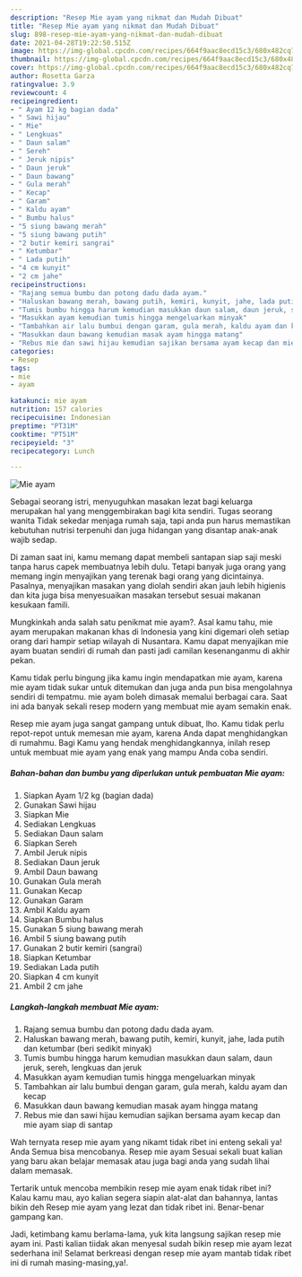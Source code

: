 ```yaml
---
description: "Resep Mie ayam yang nikmat dan Mudah Dibuat"
title: "Resep Mie ayam yang nikmat dan Mudah Dibuat"
slug: 898-resep-mie-ayam-yang-nikmat-dan-mudah-dibuat
date: 2021-04-28T19:22:50.515Z
image: https://img-global.cpcdn.com/recipes/664f9aac8ecd15c3/680x482cq70/mie-ayam-foto-resep-utama.jpg
thumbnail: https://img-global.cpcdn.com/recipes/664f9aac8ecd15c3/680x482cq70/mie-ayam-foto-resep-utama.jpg
cover: https://img-global.cpcdn.com/recipes/664f9aac8ecd15c3/680x482cq70/mie-ayam-foto-resep-utama.jpg
author: Rosetta Garza
ratingvalue: 3.9
reviewcount: 4
recipeingredient:
- " Ayam 12 kg bagian dada"
- " Sawi hijau"
- " Mie"
- " Lengkuas"
- " Daun salam"
- " Sereh"
- " Jeruk nipis"
- " Daun jeruk"
- " Daun bawang"
- " Gula merah"
- " Kecap"
- " Garam"
- " Kaldu ayam"
- " Bumbu halus"
- "5 siung bawang merah"
- "5 siung bawang putih"
- "2 butir kemiri sangrai"
- " Ketumbar"
- " Lada putih"
- "4 cm kunyit"
- "2 cm jahe"
recipeinstructions:
- "Rajang semua bumbu dan potong dadu dada ayam."
- "Haluskan bawang merah, bawang putih, kemiri, kunyit, jahe, lada putih dan ketumbar (beri sedikit minyak)"
- "Tumis bumbu hingga harum kemudian masukkan daun salam, daun jeruk, sereh, lengkuas dan jeruk"
- "Masukkan ayam kemudian tumis hingga mengeluarkan minyak"
- "Tambahkan air lalu bumbui dengan garam, gula merah, kaldu ayam dan kecap"
- "Masukkan daun bawang kemudian masak ayam hingga matang"
- "Rebus mie dan sawi hijau kemudian sajikan bersama ayam kecap dan mie ayam siap di santap"
categories:
- Resep
tags:
- mie
- ayam

katakunci: mie ayam 
nutrition: 157 calories
recipecuisine: Indonesian
preptime: "PT31M"
cooktime: "PT51M"
recipeyield: "3"
recipecategory: Lunch

---
```



![Mie ayam](https://img-global.cpcdn.com/recipes/664f9aac8ecd15c3/680x482cq70/mie-ayam-foto-resep-utama.jpg)

Sebagai seorang istri, menyuguhkan masakan lezat bagi keluarga merupakan hal yang menggembirakan bagi kita sendiri. Tugas seorang  wanita Tidak sekedar menjaga rumah saja, tapi anda pun harus memastikan kebutuhan nutrisi terpenuhi dan juga hidangan yang disantap anak-anak wajib sedap.

Di zaman  saat ini, kamu memang dapat membeli santapan siap saji meski tanpa harus capek membuatnya lebih dulu. Tetapi banyak juga orang yang memang ingin menyajikan yang terenak bagi orang yang dicintainya. Pasalnya, menyajikan masakan yang diolah sendiri akan jauh lebih higienis dan kita juga bisa menyesuaikan masakan tersebut sesuai makanan kesukaan famili. 



Mungkinkah anda salah satu penikmat mie ayam?. Asal kamu tahu, mie ayam merupakan makanan khas di Indonesia yang kini digemari oleh setiap orang dari hampir setiap wilayah di Nusantara. Kamu dapat menyajikan mie ayam buatan sendiri di rumah dan pasti jadi camilan kesenanganmu di akhir pekan.

Kamu tidak perlu bingung jika kamu ingin mendapatkan mie ayam, karena mie ayam tidak sukar untuk ditemukan dan juga anda pun bisa mengolahnya sendiri di tempatmu. mie ayam boleh dimasak memalui berbagai cara. Saat ini ada banyak sekali resep modern yang membuat mie ayam semakin enak.

Resep mie ayam juga sangat gampang untuk dibuat, lho. Kamu tidak perlu repot-repot untuk memesan mie ayam, karena Anda dapat menghidangkan di rumahmu. Bagi Kamu yang hendak menghidangkannya, inilah resep untuk membuat mie ayam yang enak yang mampu Anda coba sendiri.

<!--inarticleads1-->

##### Bahan-bahan dan bumbu yang diperlukan untuk pembuatan Mie ayam:

1. Siapkan  Ayam 1/2 kg (bagian dada)
1. Gunakan  Sawi hijau
1. Siapkan  Mie
1. Sediakan  Lengkuas
1. Sediakan  Daun salam
1. Siapkan  Sereh
1. Ambil  Jeruk nipis
1. Sediakan  Daun jeruk
1. Ambil  Daun bawang
1. Gunakan  Gula merah
1. Gunakan  Kecap
1. Gunakan  Garam
1. Ambil  Kaldu ayam
1. Siapkan  Bumbu halus
1. Gunakan 5 siung bawang merah
1. Ambil 5 siung bawang putih
1. Gunakan 2 butir kemiri (sangrai)
1. Siapkan  Ketumbar
1. Sediakan  Lada putih
1. Siapkan 4 cm kunyit
1. Ambil 2 cm jahe




<!--inarticleads2-->

##### Langkah-langkah membuat Mie ayam:

1. Rajang semua bumbu dan potong dadu dada ayam.
1. Haluskan bawang merah, bawang putih, kemiri, kunyit, jahe, lada putih dan ketumbar (beri sedikit minyak)
1. Tumis bumbu hingga harum kemudian masukkan daun salam, daun jeruk, sereh, lengkuas dan jeruk
1. Masukkan ayam kemudian tumis hingga mengeluarkan minyak
1. Tambahkan air lalu bumbui dengan garam, gula merah, kaldu ayam dan kecap
1. Masukkan daun bawang kemudian masak ayam hingga matang
1. Rebus mie dan sawi hijau kemudian sajikan bersama ayam kecap dan mie ayam siap di santap




Wah ternyata resep mie ayam yang nikamt tidak ribet ini enteng sekali ya! Anda Semua bisa mencobanya. Resep mie ayam Sesuai sekali buat kalian yang baru akan belajar memasak atau juga bagi anda yang sudah lihai dalam memasak.

Tertarik untuk mencoba membikin resep mie ayam enak tidak ribet ini? Kalau kamu mau, ayo kalian segera siapin alat-alat dan bahannya, lantas bikin deh Resep mie ayam yang lezat dan tidak ribet ini. Benar-benar gampang kan. 

Jadi, ketimbang kamu berlama-lama, yuk kita langsung sajikan resep mie ayam ini. Pasti kalian tiidak akan menyesal sudah bikin resep mie ayam lezat sederhana ini! Selamat berkreasi dengan resep mie ayam mantab tidak ribet ini di rumah masing-masing,ya!.

